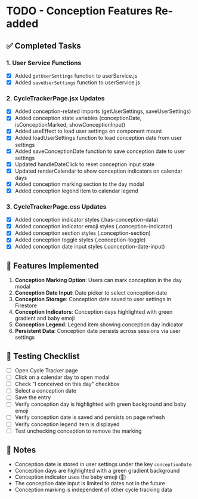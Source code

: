 # TODO - Conception Features Re-added

## ✅ Completed Tasks

### 1. User Service Functions
- [x] Added `getUserSettings` function to userService.js
- [x] Added `saveUserSettings` function to userService.js

### 2. CycleTrackerPage.jsx Updates
- [x] Added conception-related imports (getUserSettings, saveUserSettings)
- [x] Added conception state variables (conceptionDate, isConceptionMarked, showConceptionInput)
- [x] Added useEffect to load user settings on component mount
- [x] Added loadUserSettings function to load conception date from user settings
- [x] Added saveConceptionDate function to save conception date to user settings
- [x] Updated handleDateClick to reset conception input state
- [x] Updated renderCalendar to show conception indicators on calendar days
- [x] Added conception marking section to the day modal
- [x] Added conception legend item to calendar legend

### 3. CycleTrackerPage.css Updates
- [x] Added conception indicator styles (.has-conception-data)
- [x] Added conception indicator emoji styles (.conception-indicator)
- [x] Added conception section styles (.conception-section)
- [x] Added conception toggle styles (.conception-toggle)
- [x] Added conception date input styles (.conception-date-input)

## 🎯 Features Implemented

1. **Conception Marking Option**: Users can mark conception in the day modal
2. **Conception Date Input**: Date picker to select conception date
3. **Conception Storage**: Conception date saved to user settings in Firestore
4. **Conception Indicators**: Conception days highlighted with green gradient and baby emoji
5. **Conception Legend**: Legend item showing conception day indicator
6. **Persistent Data**: Conception date persists across sessions via user settings

## 🧪 Testing Checklist

- [ ] Open Cycle Tracker page
- [ ] Click on a calendar day to open modal
- [ ] Check "I conceived on this day" checkbox
- [ ] Select a conception date
- [ ] Save the entry
- [ ] Verify conception day is highlighted with green background and baby emoji
- [ ] Verify conception date is saved and persists on page refresh
- [ ] Verify conception legend item is displayed
- [ ] Test unchecking conception to remove the marking

## 📝 Notes

- Conception date is stored in user settings under the key `conceptionDate`
- Conception days are highlighted with a green gradient background
- Conception indicator uses the baby emoji (👶)
- The conception date input is limited to dates not in the future
- Conception marking is independent of other cycle tracking data
